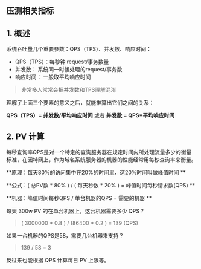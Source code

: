 ## 压测相关指标

## 1. 概述

系统吞吐量几个重要參数：QPS（TPS）、并发数、响应时间：



* QPS（TPS）：每秒钟 request/事务数量
* 并发数： 系统同一时候处理的request/事务数
* 响应时间： 一般取平均响应时间

> 非常多人常常会把并发数和TPS理解混淆

理解了上面三个要素的意义之后，就能推算出它们之间的关系：

**QPS（TPS）= 并发数/平均响应时间**   或者  **并发数 = QPS*平均响应时间**



## 2. PV 计算

每秒查询率QPS是对一个特定的查询服务器在规定时间内所处理流量多少的衡量标准，在因特网上，作为域名系统服务器的机器的性能经常用每秒查询率来衡量。



**原理：每天80%的访问集中在20%的时间里，这20%时间叫做峰值时间 **

**公式：( 总PV数 * 80% ) / ( 每天秒数 * 20% ) = 峰值时间每秒请求数(QPS) **

**机器：峰值时间每秒QPS / 单台机器的QPS = 需要的机器 **

每天 300w PV 的在单台机器上，这台机器需要多少 QPS？ 

> ( 3000000 * 0.8 ) / (86400 * 0.2 ) = 139 (QPS) 

如果一台机器的QPS是58，需要几台机器来支持？ 

> 139 / 58 = 3 

反过来也能根据 QPS 计算每日 PV 上限等。